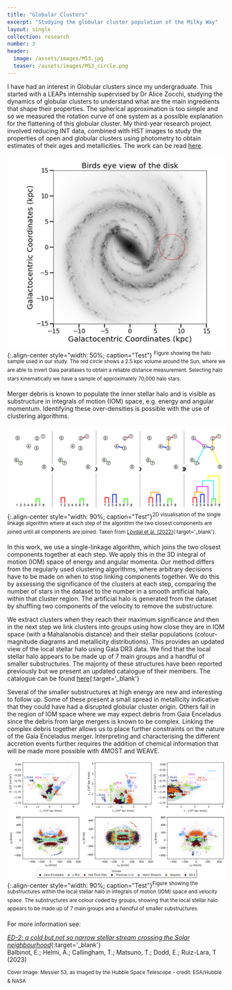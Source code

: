 ```yaml
---
title: "Globular Clusters"
excerpt: "Studying the globular cluster population of the Milky Way"
layout: single
collection: research
number: 3
header:
  image: /assets/images/M53.jpg
  teaser: /assets/images/M53_circle.png
---
```

I have had an interest in Globular clusters since my undergraduate. This started with a LEAPs internship supervised by Dr Alice Zocchi, studying the dynamics of globular clusters to understand what are the main ingredients that shape their properties. The spherical approximation is too simple and so we measured the rotation curve of one system as a possible explanation for the flattening of this globular cluster. My third-year research project involved reducing INT data, combined with HST images to study the properties of open and globular clusters using photometry to obtain estimates of their ages and metallicities. The work can be read [here](https://eprints.lancs.ac.uk/id/eprint/134674/).



![Halo Sample](/assets/images/halo_sample.png){:.align-center style="width: 50%; caption="Test"}
<sup>Figure showing the halo sample used in our study. The red circle shows a 2.5 kpc volume around the Sun, where we are able to invert Gaia parallaxes to obtain a reliable distance measurement. Selecting halo stars kinematically we have a sample of approximately 70,000 halo stars.</sup>


Merger debris is known to populate the inner stellar halo and is visible as substructure in integrals of motion (IOM) space, e.g. energy and angular momentum. Identifying these over-densities is possible with the use of clustering algorithms. 


![Single Linkage](/assets/images/single_linkage.png){:.align-center style="width: 90%; caption="Test"}<sup>2D visualisation of the single linkage algorithm where at each step of the algorithm the two closest components are joined until all components are joined. Taken from [Lövdal et al. (2022)](https://ui.adsabs.harvard.edu/abs/2022A&A...665A..57L/abstract){:target='_blank'}.</sup>


In this work, we use a single-linkage algorithm, which joins the two closest components together at each step. We apply this in the 3D integral of motion (IOM) space of energy and angular momenta. Our method differs from the regularly used clustering algorithms, where arbitrary decisions have to be made on when to stop linking components together. We do this by assessing the significance of the clusters at each step, comparing the number of stars in the dataset to the number in a smooth artificial halo, within that cluster region. The artificial halo is generated from the dataset by shuffling two components of the velocity to remove the substructure. 

We extract clusters when they reach their maximum significance and then in the next step we link clusters into groups using how close they are in IOM space (with a Mahalanobis distance) and their stellar populations (colour-magnitude diagrams and metallicity distributions). This provides an updated view of the local stellar halo using Gaia DR3 data. We find that the local stellar halo appears to be made up of 7 main groups and a handful of smaller substructures. The majority of these structures have been reported previously but we present an updated catalogue of their members. The catalogue can be found [here](https://cdsarc.cds.unistra.fr/viz-bin/cat/J/A+A/670/L2){:target='_blank'}

Several of the smaller substructures at high energy are new and interesting to follow up. Some of these present a small spread in metallicity indicative that they could have had a disrupted globular cluster origin. Others fall in the region of IOM space where we may expect debris from Gaia Enceladus since the debris from large mergers is known to be complex. Linking the complex debris together allows us to place further constraints on the nature of the Gaia Enceladus merger. Interpreting and characterising the different accretion events further requires the addition of chemical information that will be made more possible with 4MOST and WEAVE.

![IOM Space](/assets/images/IOM_space_groups.png){:.align-center style="width: 90%; caption="Test"}<sup>Figure showing the substructures within the local stellar halo in integrals of motion (IOM) space and velocity space. The substructures are colour coded by groups, showing that the local stellar halo appears to be made up of 7 main groups and a handful of smaller substructures.</sup>



For more information see:

[*ED-2: a cold but not so narrow stellar stream crossing the Solar neighbourhood*](https://ui.adsabs.harvard.edu/abs/2023arXiv230602756B/abstract){:target='_blank'} <br/> Balbinot, E.; Helmi, A.; Callingham, T.; Matsuno, T.; Dodd, E.; Ruiz-Lara, T (2023)


<sup>Cover Image: Messier 53, as imaged by the Hubble Space Telescope - credit: ESA/Hubble & NASA </sup>
